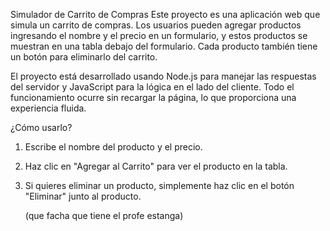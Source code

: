 Simulador de Carrito de Compras
Este proyecto es una aplicación web que simula un carrito de compras. Los usuarios pueden agregar productos ingresando el nombre y el precio en un formulario, y estos productos se muestran en una tabla debajo del formulario. Cada producto también tiene un botón para eliminarlo del carrito.

El proyecto está desarrollado usando Node.js para manejar las respuestas del servidor y JavaScript para la lógica en el lado del cliente. Todo el funcionamiento ocurre sin recargar la página, lo que proporciona una experiencia fluida.

¿Cómo usarlo?
1. Escribe el nombre del producto y el precio.
2. Haz clic en "Agregar al Carrito" para ver el producto en la tabla.
3. Si quieres eliminar un producto, simplemente haz clic en el botón "Eliminar" junto al producto.

   (que facha que tiene el profe estanga)

